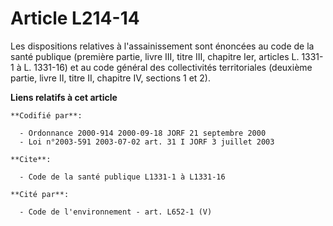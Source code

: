 # Article L214-14

Les dispositions relatives à l'assainissement sont énoncées au code de la santé publique (première partie, livre III, titre
III, chapitre Ier, articles L. 1331-1 à L. 1331-16) et au code général des collectivités territoriales (deuxième partie,
livre II, titre II, chapitre IV, sections 1 et 2).

**Liens relatifs à cet article**

	**Codifié par**:

	  - Ordonnance 2000-914 2000-09-18 JORF 21 septembre 2000
	  - Loi n°2003-591 2003-07-02 art. 31 I JORF 3 juillet 2003

	**Cite**:

	  - Code de la santé publique L1331-1 à L1331-16

	**Cité par**:

	  - Code de l'environnement - art. L652-1 (V)
